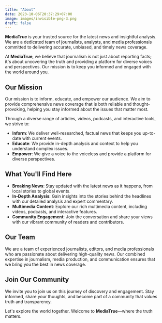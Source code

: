 ```yaml
---
title: "About"
date: 2023-10-06T20:37:29+07:00
image: images/invisible-png-3.png
draft: false
---
```


**MediaTrue** is your trusted source for the latest news and insightful analysis. We are a dedicated team of journalists, analysts, and media professionals committed to delivering accurate, unbiased, and timely news coverage.

At **MediaTrue**, we believe that journalism is not just about reporting facts; it's about uncovering the truth and providing a platform for diverse voices and perspectives. Our mission is to keep you informed and engaged with the world around you.

## Our Mission

Our mission is to inform, educate, and empower our audience. We aim to provide comprehensive news coverage that is both reliable and thought-provoking, helping you stay informed about the issues that matter most.

Through a diverse range of articles, videos, podcasts, and interactive tools, we strive to:

- **Inform**: We deliver well-researched, factual news that keeps you up-to-date with current events.
- **Educate**: We provide in-depth analysis and context to help you understand complex issues.
- **Empower**: We give a voice to the voiceless and provide a platform for diverse perspectives.

## What You'll Find Here

- **Breaking News**: Stay updated with the latest news as it happens, from local stories to global events.
- **In-Depth Analysis**: Gain insights into the stories behind the headlines with our detailed analysis and expert commentary.
- **Multimedia Content**: Explore our rich multimedia content, including videos, podcasts, and interactive features.
- **Community Engagement**: Join the conversation and share your views with our vibrant community of readers and contributors.

## Our Team

We are a team of experienced journalists, editors, and media professionals who are passionate about delivering high-quality news. Our combined expertise in journalism, media production, and communication ensures that we bring you the best in news coverage.

## Join Our Community

We invite you to join us on this journey of discovery and engagement. Stay informed, share your thoughts, and become part of a community that values truth and transparency.

Let's explore the world together. Welcome to **MediaTrue**—where the truth matters.
